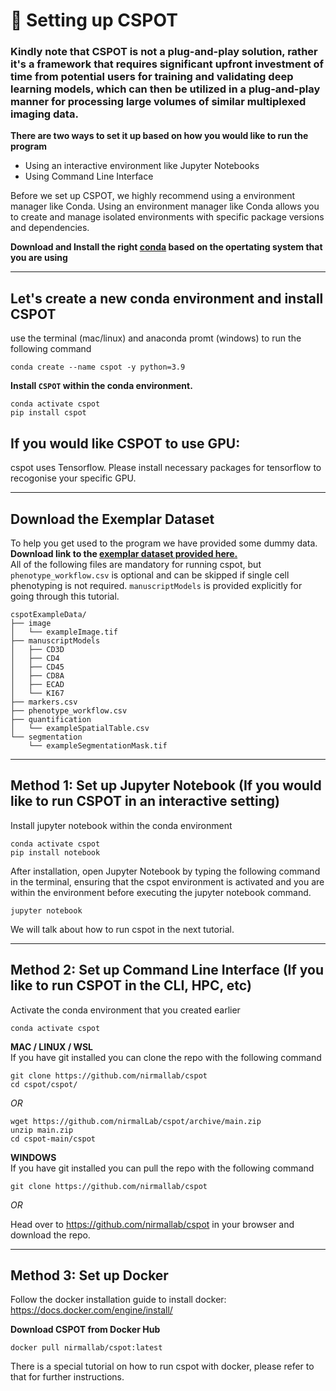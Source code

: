# 🎯 Setting up CSPOT 

### Kindly note that **CSPOT is not a plug-and-play solution**, rather it's a framework that requires significant upfront investment of time from potential users for training and validating deep learning models, which can then be utilized in a plug-and-play manner for processing large volumes of similar multiplexed imaging data.

**There are two ways to set it up based on how you would like to run the program**
- Using an interactive environment like Jupyter Notebooks
- Using Command Line Interface

Before we set up CSPOT, we highly recommend using a environment manager like Conda. Using an environment manager like Conda allows you to create and manage isolated environments with specific package versions and dependencies. 

**Download and Install the right [conda](https://docs.conda.io/en/latest/miniconda.html) based on the opertating system that you are using**

<hr>

## Let's create a new conda environment and install CSPOT

use the terminal (mac/linux) and anaconda promt (windows) to run the following command
```
conda create --name cspot -y python=3.9
```

**Install `CSPOT` within the conda environment.**

```
conda activate cspot
pip install cspot
```

## If you would like CSPOT to use GPU:
cspot uses Tensorflow. Please install necessary packages for tensorflow to recogonise your specific GPU.  

<hr>

## Download the Exemplar Dataset
To help you get used to the program we have provided some dummy data.   
**Download link to the [exemplar dataset provided here.](https://doi.org/10.7910/DVN/C45JWT)**  
All of the following files are mandatory for running cspot, but `phenotype_workflow.csv` is optional and can be skipped if single cell phenotyping is not required. `manuscriptModels` is provided explicitly for going through this tutorial. 
```
cspotExampleData/
├── image
│   └── exampleImage.tif
├── manuscriptModels
│   ├── CD3D
│   ├── CD4
│   ├── CD45
│   ├── CD8A
│   ├── ECAD
│   └── KI67
├── markers.csv
├── phenotype_workflow.csv
├── quantification
│   └── exampleSpatialTable.csv
└── segmentation
    └── exampleSegmentationMask.tif
```

<hr>

## Method 1: Set up Jupyter Notebook (If you would like to run CSPOT in an interactive setting)
Install jupyter notebook within the conda environment
```
conda activate cspot
pip install notebook
```
After installation, open Jupyter Notebook by typing the following command in the terminal, ensuring that the cspot environment is activated and you are within the environment before executing the jupyter notebook command.
```
jupyter notebook
```
We will talk about how to run cspot in the next tutorial.

<hr>

## Method 2: Set up Command Line Interface (If you like to run CSPOT in the CLI, HPC, etc)

Activate the conda environment that you created earlier

```
conda activate cspot
```

**MAC / LINUX / WSL**  
If you have git installed you can clone the repo with the following command
```
git clone https://github.com/nirmallab/cspot
cd cspot/cspot/
```

*OR*  

```
wget https://github.com/nirmalLab/cspot/archive/main.zip
unzip main.zip 
cd cspot-main/cspot 
```

**WINDOWS**  
If you have git installed you can pull the repo with the following command
```
git clone https://github.com/nirmallab/cspot
```

*OR*  
  
Head over to https://github.com/nirmallab/cspot in your browser and download the repo.



<hr>

## Method 3: Set up Docker

Follow the docker installation guide to install docker: https://docs.docker.com/engine/install/

**Download CSPOT from Docker Hub**
```
docker pull nirmallab/cspot:latest
```

There is a special tutorial on how to run cspot with docker, please refer to that for further instructions.


```python

```
